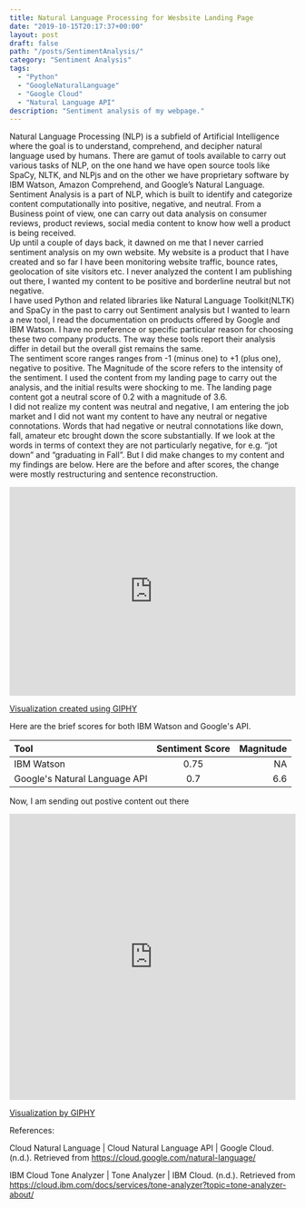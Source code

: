 ```yaml
---
title: Natural Language Processing for Wesbsite Landing Page
date: "2019-10-15T20:17:37+00:00"
layout: post
draft: false
path: "/posts/SentimentAnalysis/"
category: "Sentiment Analysis"
tags:
  - "Python"
  - "GoogleNaturalLanguage"
  - "Google Cloud"
  - "Natural Language API"
description: "Sentiment analysis of my webpage."
---
```


Natural Language Processing  (NLP) is a subfield of Artificial Intelligence where the goal is to understand, comprehend, and decipher natural language used by humans. There are gamut of tools available to carry out various tasks of NLP, on the one hand we have open source tools like SpaCy, NLTK, and NLPjs and on the other we have proprietary software by IBM Watson, Amazon Comprehend, and Google’s Natural Language.
<br>
Sentiment Analysis is a part of NLP, which is built to identify and categorize content computationally into positive, negative, and neutral. From a Business point of view, one can carry out data analysis on consumer reviews, product reviews, social media content to know how well a product is being received.
<br>
Up until a couple of days back, it dawned on me that I never carried sentiment analysis on my own website. My website is a product that I have created and so far I have been monitoring website traffic, bounce rates, geolocation of site visitors etc. I never analyzed the content I am publishing out there, I wanted my content to be positive and borderline neutral but not negative.
<br>
I have used Python and related libraries like Natural Language Toolkit(NLTK) and SpaCy in the past to carry out Sentiment analysis but I wanted to learn a new tool, I read the documentation on products offered by Google and IBM Watson. I have no preference or specific particular reason for choosing these two company products. The way these tools report their analysis differ in detail but the overall gist remains the same. 
<br>
The sentiment score ranges ranges from -1 (minus one) to +1 (plus one), negative to positive. The Magnitude of the score refers to the intensity of the sentiment. I used the content from my landing page to carry out the analysis, and the initial results were shocking to me. The landing page content got a neutral score of 0.2 with a magnitude of 3.6.
<br>
I did not realize my content was neutral and negative, I am entering the job market and I did not want my content to have any neutral or negative connotations. Words that had negative or neutral connotations like down, fall, amateur etc brought down the score substantially. If we look at the words in terms of context they are not particularly negative, for e.g. “jot down” and “graduating in Fall”. But I did make changes to my content and my findings are below. Here are the before and after scores, the change were mostly restructuring and sentence reconstruction.
<br>
<div style="width:100%;height:0;padding-bottom:73%;position:relative;"><iframe src="https://giphy.com/embed/UWaunbOKkwwZILAYda" width="100%" height="100%" style="position:absolute" frameBorder="0" class="giphy-embed" allowFullScreen></iframe></div><p><a href="https://giphy.com/gifs/UWaunbOKkwwZILAYda">Visualization created using GIPHY</a></p>


Here are the brief scores for both IBM Watson and Google's API.


| Tool     						  | Sentiment Score | Magnitude     |
| :---        					  |    :----:   	|          ---: |
| IBM Watson  					  | 0.75   			| NA   			|
| Google's Natural Language API   | 0.7        		| 6.6     		|


Now, I am sending out postive content out there

<div style="width:100%;height:0;padding-bottom:100%;position:relative;"><iframe src="https://giphy.com/embed/WOlmbj2oKd1Je9WeCB" width="100%" height="100%" style="position:absolute" frameBorder="0" class="giphy-embed" allowFullScreen></iframe></div><p><a href="https://giphy.com/gifs/good-vibes-only-goodvibesonly-WOlmbj2oKd1Je9WeCB">Visualization by GIPHY</a></p>

References:

Cloud Natural Language  |  Cloud Natural Language API  |  Google Cloud. (n.d.). Retrieved from https://cloud.google.com/natural-language/

IBM Cloud Tone Analyzer | Tone Analyzer | IBM Cloud. (n.d.). Retrieved from https://cloud.ibm.com/docs/services/tone-analyzer?topic=tone-analyzer-about/ 
